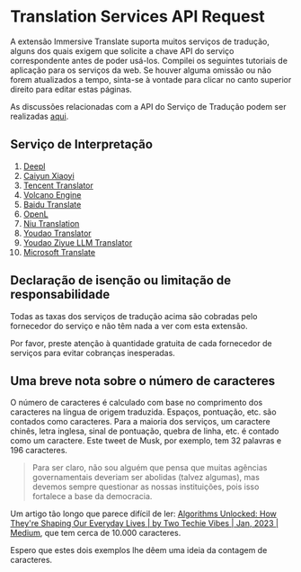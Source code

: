 # Translation Services API Request

A extensão Immersive Translate suporta muitos serviços de tradução, alguns dos quais exigem que solicite a chave API do serviço correspondente antes de poder usá-los. Compilei os seguintes tutoriais de aplicação para os serviços da web. Se houver alguma omissão ou não forem atualizados a tempo, sinta-se à vontade para clicar no canto superior direito para editar estas páginas.

As discussões relacionadas com a API do Serviço de Tradução podem ser realizadas [aqui](https://github.com/immersive-translate/immersive-translate/issues/137).

## Serviço de Interpretação

1. [Deepl](./services/deepL.md)
2. [Caiyun Xiaoyi](./services/caiyun.md)
3. [Tencent Translator](./services/tencent.md)
4. [Volcano Engine](./services/volcano.md)
5. [Baidu Translate](./services/baidu.md)
6. [OpenL](./services/openL.md)
7. [Niu Translation](./services/niu.md)
8. [Youdao Translator](./services/youdao.md)
9. [Youdao Ziyue LLM Translator](./services/youdao-ziyue.md)
10. [Microsoft Translate](./services/azure.md)

## Declaração de isenção ou limitação de responsabilidade

Todas as taxas dos serviços de tradução acima são cobradas pelo fornecedor do serviço e não têm nada a ver com esta extensão.

Por favor, preste atenção à quantidade gratuita de cada fornecedor de serviços para evitar cobranças inesperadas.

## Uma breve nota sobre o número de caracteres

O número de caracteres é calculado com base no comprimento dos caracteres na língua de origem traduzida. Espaços, pontuação, etc. são contados como caracteres. Para a maioria dos serviços, um caractere chinês, letra inglesa, sinal de pontuação, quebra de linha, etc. é contado como um caractere. Este tweet de Musk, por exemplo, tem 32 palavras e 196 caracteres.

> Para ser claro, não sou alguém que pensa que muitas agências governamentais deveriam ser abolidas (talvez algumas), mas devemos sempre questionar as nossas instituições, pois isso fortalece a base da democracia.

Um artigo tão longo que parece difícil de ler: [Algorithms Unlocked: How They're Shaping Our Everyday Lives | by Two Techie Vibes | Jan, 2023 | Medium](https://twotechievibes.medium.com/algorithms-unlocked-how-they're-shaping-our-everyday-lives-6261fa1dbad), que tem cerca de 10.000 caracteres.

Espero que estes dois exemplos lhe dêem uma ideia da contagem de caracteres.